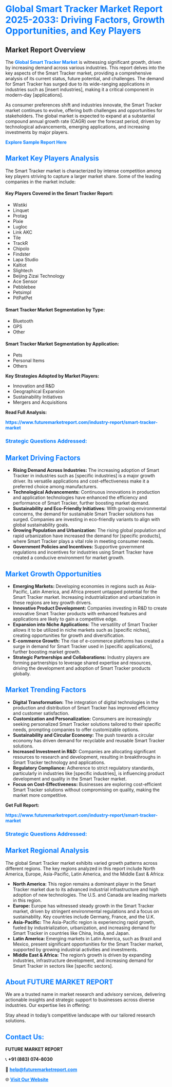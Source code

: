 <h1 style="color: #007BFF;">Global Smart Tracker Market Report 2025-2033: Driving Factors, Growth Opportunities, and Key Players</h1>

<section id="overview">
<h2>Market Report Overview</h2>
<p>The <a href="https://www.futuremarketreport.com/industry-report/smart-tracker-market" style="color: #007BFF; text-decoration: none;"><strong>Global Smart Tracker Market</strong></a> is witnessing significant growth, driven by increasing demand across various industries. This report delves into the key aspects of the Smart Tracker market, providing a comprehensive analysis of its current status, future potential, and challenges. The demand for Smart Tracker has surged due to its wide-ranging applications in industries such as [insert industries], making it a critical component in modern-day [applications].</p>
<p>As consumer preferences shift and industries innovate, the Smart Tracker market continues to evolve, offering both challenges and opportunities for stakeholders. The global market is expected to expand at a substantial compound annual growth rate (CAGR) over the forecast period, driven by technological advancements, emerging applications, and increasing investments by major players.</p>
</section>

<section id="overview">
<p><a href="https://www.futuremarketreport.com/request-sample/reportId=28694" style="color: #007BFF; text-decoration: none;"><strong>Explore Sample Report Here</strong></a></p>
</section>

<section id="key-players">
<h2 style="color: #007BFF;">Market Key Players Analysis</h2>
<p>The Smart Tracker market is characterized by intense competition among key players striving to capture a larger market share. Some of the leading companies in the market include:</p>
<h4>Key Players Covered in the Smart Tracker Report:</h4>
<ul><li>Wistiki</li><li>Linquet</li><li>Protag</li><li>Pixie</li><li>Lugloc</li><li>Link AKC</li><li>Tile</li><li>TrackR</li><li>Chipolo</li><li>Findster</li><li>Lapa Studio</li><li>Kaltiot</li><li>Slightech</li><li>Beijing Zizai Technology</li><li>Ace Sensor</li><li>Pebblebee</li><li>Petsimpl</li><li>PitPatPet</li></ul>
<h4>Smart Tracker Market Segmentation by Type:</h4>
<ul><li>Bluetooth</li><li>GPS</li><li>Other</li></ul>

<h4>Smart Tracker Market Segmentation by Application:</h4>
<ul><li>Pets</li><li>Personal Items</li><li>Others</li></ul>
<p><strong>Key Strategies Adopted by Market Players:</strong></p>
<ul>
<li>Innovation and R&D</li>
<li>Geographical Expansion</li>
<li>Sustainability Initiatives</li>
<li>Mergers and Acquisitions</li>
</ul>
</section>

<section>
<p><strong>Read Full Analysis: </strong></p><a href="https://www.futuremarketreport.com/industry-report/smart-tracker-market" style="color: #007BFF; text-decoration: none;"><strong>https://www.futuremarketreport.com/industry-report/smart-tracker-market</strong></a>
<h3 style="color: #007BFF;">Strategic Questions Addressed:</h3>
</section>

<section id="driving-factors">
<h2 style="color: #007BFF;">Market Driving Factors</h2>
<ul>
<li><strong>Rising Demand Across Industries:</strong> The increasing adoption of Smart Tracker in industries such as [specific industries] is a major growth driver. Its versatile applications and cost-effectiveness make it a preferred choice among manufacturers.</li>
<li><strong>Technological Advancements:</strong> Continuous innovations in production and application technologies have enhanced the efficiency and performance of Smart Tracker, further boosting market demand.</li>
<li><strong>Sustainability and Eco-Friendly Initiatives:</strong> With growing environmental concerns, the demand for sustainable Smart Tracker solutions has surged. Companies are investing in eco-friendly variants to align with global sustainability goals.</li>
<li><strong>Growing Population and Urbanization:</strong> The rising global population and rapid urbanization have increased the demand for [specific products], where Smart Tracker plays a vital role in meeting consumer needs.</li>
<li><strong>Government Policies and Incentives:</strong> Supportive government regulations and incentives for industries using Smart Tracker have created a conducive environment for market growth.</li>
</ul>
</section>

<section id="growth-opportunities">
<h2 style="color: #007BFF;">Market Growth Opportunities</h2>
<ul>
<li><strong>Emerging Markets:</strong> Developing economies in regions such as Asia-Pacific, Latin America, and Africa present untapped potential for the Smart Tracker market. Increasing industrialization and urbanization in these regions are key growth drivers.</li>
<li><strong>Innovative Product Development:</strong> Companies investing in R&D to create innovative Smart Tracker products with enhanced features and applications are likely to gain a competitive edge.</li>
<li><strong>Expansion into Niche Applications:</strong> The versatility of Smart Tracker allows it to be utilized in niche markets such as [specific niches], creating opportunities for growth and diversification.</li>
<li><strong>E-commerce Growth:</strong> The rise of e-commerce platforms has created a surge in demand for Smart Tracker used in [specific applications], further boosting market growth.</li>
<li><strong>Strategic Partnerships and Collaborations:</strong> Industry players are forming partnerships to leverage shared expertise and resources, driving the development and adoption of Smart Tracker products globally.</li>
</ul>
</section>

<section id="trending-factors">
<h2 style="color: #007BFF;">Market Trending Factors</h2>
<ul>
<li><strong>Digital Transformation:</strong> The integration of digital technologies in the production and distribution of Smart Tracker has improved efficiency and customer satisfaction.</li>
<li><strong>Customization and Personalization:</strong> Consumers are increasingly seeking personalized Smart Tracker solutions tailored to their specific needs, prompting companies to offer customizable options.</li>
<li><strong>Sustainability and Circular Economy:</strong> The push towards a circular economy has driven demand for recyclable and reusable Smart Tracker solutions.</li>
<li><strong>Increased Investment in R&D:</strong> Companies are allocating significant resources to research and development, resulting in breakthroughs in Smart Tracker technology and applications.</li>
<li><strong>Regulatory Compliance:</strong> Adherence to strict regulatory standards, particularly in industries like [specific industries], is influencing product development and quality in the Smart Tracker market.</li>
<li><strong>Focus on Cost-Effectiveness:</strong> Businesses are exploring cost-efficient Smart Tracker solutions without compromising on quality, making the market more competitive.</li>
</ul>
</section>

<section>
<p><strong>Get Full Report: </strong></p><a href="https://www.futuremarketreport.com/industry-report/smart-tracker-market" style="color: #007BFF; text-decoration: none;"><strong>https://www.futuremarketreport.com/industry-report/smart-tracker-market</strong></a>
<h3 style="color: #007BFF;">Strategic Questions Addressed:</h3>
</section>


<section id="regional-analysis">
<h2 style="color: #007BFF;">Market Regional Analysis</h2>
<p>The global Smart Tracker market exhibits varied growth patterns across different regions. The key regions analyzed in this report include North America, Europe, Asia-Pacific, Latin America, and the Middle East & Africa:</p>
<ul>
<li><strong>North America:</strong> This region remains a dominant player in the Smart Tracker market due to its advanced industrial infrastructure and high adoption of new technologies. The U.S. and Canada are leading markets in this region.</li>
<li><strong>Europe:</strong> Europe has witnessed steady growth in the Smart Tracker market, driven by stringent environmental regulations and a focus on sustainability. Key countries include Germany, France, and the U.K.</li>
<li><strong>Asia-Pacific:</strong> The Asia-Pacific region is experiencing rapid growth, fueled by industrialization, urbanization, and increasing demand for Smart Tracker in countries like China, India, and Japan.</li>
<li><strong>Latin America:</strong> Emerging markets in Latin America, such as Brazil and Mexico, present significant opportunities for the Smart Tracker market, supported by growing industrial activities and investments.</li>
<li><strong>Middle East & Africa:</strong> The region’s growth is driven by expanding industries, infrastructure development, and increasing demand for Smart Tracker in sectors like [specific sectors].</li>
</ul>
</section>

<footer>
<h2 style="color: #007BFF;">About FUTURE MARKET REPORT</h2>
<p>We are a trusted name in market research and advisory services, delivering actionable insights and strategic support to businesses across diverse industries. Our expertise lies in offering:</p>

<p>Stay ahead in today’s competitive landscape with our tailored research solutions.</p>

<h2 style="color: #007BFF;">Contact Us:</h2>
<p><strong>FUTURE MARKET REPORT</strong></p>
<p>📞 <strong>+91 (883) 074-8030</strong></p>
<p>📧 <strong><a href="mailto:help@futuremarketreport.com" style="color: #007BFF;">help@futuremarketreport.com</a></strong></p>
<p>🌐 <strong><a href="https://www.futuremarketreport.com/" style="color: #007BFF;">Visit Our Website</a></strong></p>
</footer>